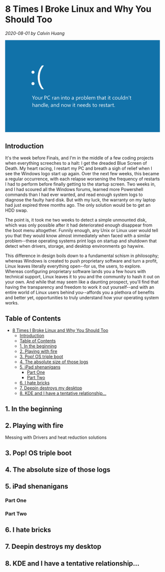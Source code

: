 # 8 Times I Broke Linux and Why You Should Too

*2020-08-01 by Calvin Huang*

![img](images/bluescreen.png)

## Introduction

It's the week before Finals, and I'm in the middle of a few coding projects when everything screeches to a halt: I get the dreaded Blue Screen of Death. My heart racing, I restart my PC and breath a sigh of relief when I see the Windows logo start up again. Over the next few weeks, this became a regular occurrence, with each relapse worsening the frequency of restarts I had to perform before finally getting to the startup screen. Two weeks in, and I had scoured all the Windows forums, learned more Powershell commands than I had ever wanted, and read enough system logs to diagnose the faulty hard disk. But with my luck, the warranty on my laptop had just expired three months ago. The only solution would be to get an HDD swap.

The point is, it took me two weeks to detect a simple unmounted disk, which was only possible after it had deteriorated enough disappear from the boot menu altogether. Funnily enough, any Unix or Linux user would tell you that they would know almost immediately when faced with a similar problem--these operating systems print logs on startup and shutdown that detect when drivers, storage, and desktop environments go haywire.

This difference in design boils down to a fundamental schism in philosophy; whereas Windows is created to push proprietary software and turn a profit, Linux leaves literally everything open--for us, the users, to explore. Whereas configuring proprietary software lands you a few hours with technical support, Linux leaves it to you and the community to hash it out on your own. And while that may seem like a daunting prospect, you'll find that having the transparency and freedom to work it out yourself--and with an entire world of Linux users behind you--affords you a plethora of benefits and better yet, opportunities to truly understand how your operating system works.

## Table of Contents

- [8 Times I Broke Linux and Why You Should Too](#8-times-i-broke-linux-and-why-you-should-too)
  - [Introduction](#introduction)
  - [Table of Contents](#table-of-contents)
  - [1. In the beginning](#1-in-the-beginning)
  - [2. Playing with fire](#2-playing-with-fire)
  - [3. Pop! OS triple boot](#3-pop-os-triple-boot)
  - [4. The absolute size of those logs](#4-the-absolute-size-of-those-logs)
  - [5. iPad shenanigans](#5-ipad-shenanigans)
    - [Part One](#part-one)
    - [Part Two](#part-two)
  - [6. I hate bricks](#6-i-hate-bricks)
  - [7. Deepin destroys my desktop](#7-deepin-destroys-my-desktop)
  - [8. KDE and I have a tentative relationship...](#8-kde-and-i-have-a-tentative-relationship)

## 1. In the beginning

## 2. Playing with fire 

Messing with Drivers and heat reduction solutions

## 3. Pop! OS triple boot

## 4. The absolute size of those logs

## 5. iPad shenanigans

### Part One

### Part Two

## 6. I hate bricks

## 7. Deepin destroys my desktop

## 8. KDE and I have a tentative relationship...








